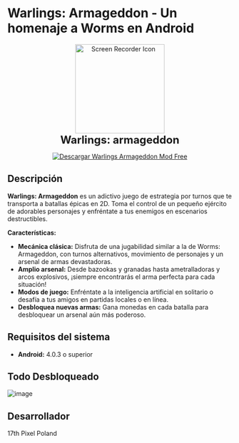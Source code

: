 # Warlings: Armageddon - Un homenaje a Worms en Android

<p align="center">
    <img src="https://github.com/user-attachments/assets/06e98437-b672-48b5-b890-c6b4de8ebf53" alt="Screen Recorder Icon" width="200">
    <br>
    <span style="font-size: 24px; font-weight: bold;">Warlings: armageddon</span>
</p>

<p align="center">
  <a href="https://github.com/CodeByDante/Warlings-Armageddon-Mod-free/releases/download/Gamer/Warlings.Armageddon.Mod.free.apk">
    <img src="https://img.shields.io/badge/Descargar%20Warlings%20Armageddon%20Mod%20Free-limegreen?style=for-the-badge&logo=android&logoColor=white&labelColor=32CD32&logoWidth=30&borderRadius=20" alt="Descargar Warlings Armageddon Mod Free"/>
  </a>
</p>


## Descripción
**Warlings: Armageddon** es un adictivo juego de estrategia por turnos que te transporta a batallas épicas en 2D. Toma el control de un pequeño ejército de adorables personajes y enfréntate a tus enemigos en escenarios destructibles. 

**Características:**

* **Mecánica clásica:** Disfruta de una jugabilidad similar a la de Worms: Armageddon, con turnos alternativos, movimiento de personajes y un arsenal de armas devastadoras.
* **Amplio arsenal:** Desde bazookas y granadas hasta ametralladoras y arcos explosivos, ¡siempre encontrarás el arma perfecta para cada situación!
* **Modos de juego:** Enfréntate a la inteligencia artificial en solitario o desafía a tus amigos en partidas locales o en línea.
* **Desbloquea nuevas armas:** Gana monedas en cada batalla para desbloquear un arsenal aún más poderoso.

## Requisitos del sistema
* **Android:** 4.0.3 o superior

## Todo Desbloqueado

![image](https://github.com/user-attachments/assets/8c13d7ba-6f8d-4d70-9a8c-4b2b2ca8ce38)

## Desarrollador
17th Pixel Poland

